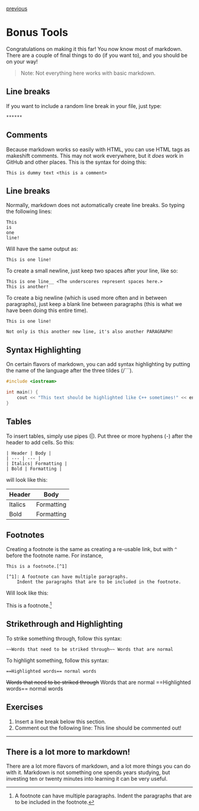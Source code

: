 [previous](/lists_and_links.md)

# Bonus Tools

Congratulations on making it this far! You now know most of markdown. There are a couple of final things to do (if you want to), and you should be on your way!

>Note: Not everything here works with basic markdown.

## Line breaks

If you want to include a random line break in your file, just type:

```
******
```

## Comments

Because markdown works so easily with HTML, you can use HTML tags as makeshift comments. This may not work everywhere, but it *does* work in GitHub and other places. This is the syntax for doing this:

```
This is dummy text <this is a comment>
```

## Line breaks

Normally, markdown does not automatically create line breaks. So typing the following lines:

```
This 
is 
one 
line!
```
Will have the same output as:

```
This is one line!
```

To create a small newline, just keep two spaces after your line, like so:

```
This is one line__ <The underscores represent spaces here.>
This is another!
```

To create a big newline (which is used more often and in between paragraphs), just keep a blank line between paragraphs (this is what we have been doing this entire time).

```
This is one line!

Not only is this another new line, it's also another PARAGRAPH!
```

## Syntax Highlighting

On certain flavors of markdown, you can add syntax highlighting by putting the name of the language after the three tildes (/```).

```c++
#include <iostream>

int main() {
    cout << "This text should be highlighted like C++ sometimes!" << endl;
}
```

## Tables

To insert tables, simply use pipes (|). Put three or more hyphens (-) after the header to add cells. So this:

```
| Header | Body |
| --- | --- |
| Italics| Formatting |
| Bold | Formatting |
```

will look like this:

| Header | Body |
| --- | --- |
| Italics| Formatting |
| Bold | Formatting |

## Footnotes

Creating a footnote is the same as creating a re-usable link, but with `^` before the footnote name. For instance,

```
This is a footnote.[^1]

[^1]: A footnote can have multiple paragraphs.
    Indent the paragraphs that are to be included in the footnote.
```

Will look like this:

This is a footnote.[^1]

[^1]: A footnote can have multiple paragraphs.
    Indent the paragraphs that are to be included in the footnote.

## Strikethrough and Highlighting

To strike something through, follow this syntax:

```
~~Words that need to be striked through~~ Words that are normal
```

To highlight something, follow this syntax:

```
==Highlighted words== normal words
```

~~Words that need to be striked through~~ Words that are normal
==Highlighted words== normal words


## Exercises

1. Insert a line break below this section.
2. Comment out the following line:
This line should be commented out!

******

## There is a lot more to markdown!

There are a lot more flavors of markdown, and a lot more things you can do with it. Markdown is not something one spends years studying, but investing ten or twenty minutes into learning it can be very useful.
